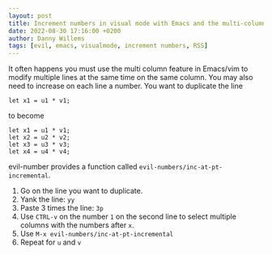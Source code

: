 ```yaml
---
layout: post
title: Increment numbers in visual mode with Emacs and the multi-column feature
date: 2022-08-30 17:16:00 +0200
author: Danny Willems
tags: [evil, emacs, visualmode, increment numbers, RSS]
---
```


It often happens you must use the multi column feature in Emacs/vim to modify
multiple lines at the same time on the same column. You may also need to increase on each line a number.
You want to duplicate the line
```
let x1 = u1 * v1;
```

to become
```
let x1 = u1 * v1;
let x2 = u2 * v2;
let x3 = u3 * v3;
let x4 = u4 * v4;
```

evil-number provides a function called `evil-numbers/inc-at-pt-incremental`.

1. Go on the line you want to duplicate.
2. Yank the line: `yy`
3. Paste 3 times the line: `3p`
4. Use `CTRL-v` on the number `1` on the second line to select multiple columns with the numbers after `x`.
5. Use `M-x evil-numbers/inc-at-pt-incremental`
6. Repeat for `u` and `v`
